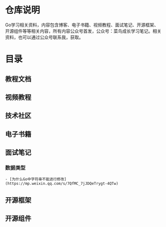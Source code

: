 # 仓库说明

Go学习相关资料，内容包含博客、电子书籍、视频教程、面试笔记、开源框架、开源组件等等相关内容，所有内容公众号首发，公众号：菜鸟成长学习笔记。相关资料，也可以通过公众号联系我，获取。

# 目录

## 教程文档

## 视频教程

## 技术社区

## 电子书籍

## 面试笔记

### 数据类型
	- [为什么Go中字符串不能进行修改](https://mp.weixin.qq.com/s/7QfMC_7jJDQeTrygt-4QTw)

## 开源框架

## 开源组件
